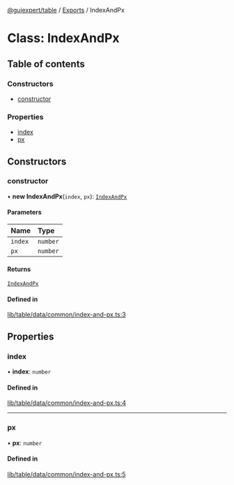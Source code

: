 [@guiexpert/table](../README.md) / [Exports](../modules.md) / IndexAndPx

# Class: IndexAndPx

## Table of contents

### Constructors

- [constructor](IndexAndPx.md#constructor)

### Properties

- [index](IndexAndPx.md#index)
- [px](IndexAndPx.md#px)

## Constructors

### constructor

• **new IndexAndPx**(`index`, `px`): [`IndexAndPx`](IndexAndPx.md)

#### Parameters

| Name | Type |
| :------ | :------ |
| `index` | `number` |
| `px` | `number` |

#### Returns

[`IndexAndPx`](IndexAndPx.md)

#### Defined in

[lib/table/data/common/index-and-px.ts:3](https://github.com/guiexperttable/ge-table/blob/7d8ffe2/libs/table/src/lib/table/data/common/index-and-px.ts#L3)

## Properties

### index

• **index**: `number`

#### Defined in

[lib/table/data/common/index-and-px.ts:4](https://github.com/guiexperttable/ge-table/blob/7d8ffe2/libs/table/src/lib/table/data/common/index-and-px.ts#L4)

___

### px

• **px**: `number`

#### Defined in

[lib/table/data/common/index-and-px.ts:5](https://github.com/guiexperttable/ge-table/blob/7d8ffe2/libs/table/src/lib/table/data/common/index-and-px.ts#L5)
